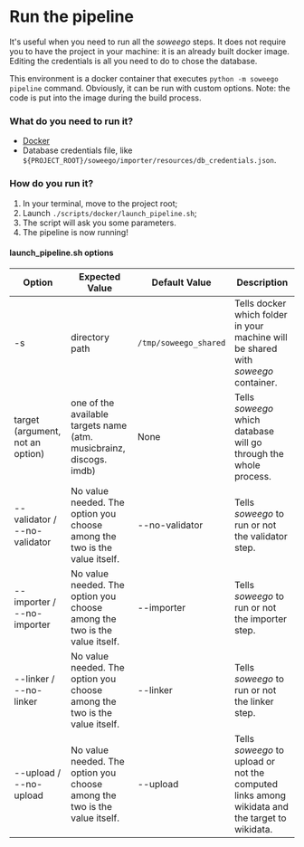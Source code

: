 # Run the pipeline
It's useful when you need to run all the _soweego_ steps. It does not require you to have the project in your machine: it is an already built docker image.
Editing the credentials is all you need to do to chose the database.

This environment is a docker container that executes `python -m soweego pipeline` command. Obviously, it can be run with custom options.
Note: the code is put into the image during the build process.

### What do you need to run it?
* [Docker](https://www.docker.com/get-started)
* Database credentials file, like `${PROJECT_ROOT}/soweego/importer/resources/db_credentials.json`.

### How do you run it?
1. In your terminal, move to the project root;
1. Launch `./scripts/docker/launch_pipeline.sh`;
1. The script will ask you some parameters.
1. The pipeline is now running!

#### launch_pipeline.sh options
| **Option** | **Expected Value** | **Default Value** | **Description** |
|---|---|---|---|
| -s | directory path | `/tmp/soweego_shared` |Tells docker which folder in your machine will be shared with _soweego_ container. |
| target (argument, not an option) | one of the available targets name (atm. musicbrainz, discogs. imdb) | None | Tells _soweego_ which database will go through the whole process.|
| --validator / --no-validator | No value needed. The option you choose among the two is the value itself. | --no-validator | Tells _soweego_ to run or not the validator step.|
| --importer / --no-importer | No value needed. The option you choose among the two is the value itself. | --importer | Tells _soweego_ to run or not the importer step.|
| --linker / --no-linker | No value needed. The option you choose among the two is the value itself. | --linker | Tells _soweego_ to run or not the linker step.|
| --upload / --no-upload | No value needed. The option you choose among the two is the value itself. | --upload | Tells _soweego_ to upload or not the computed links among wikidata and the target to wikidata.|

